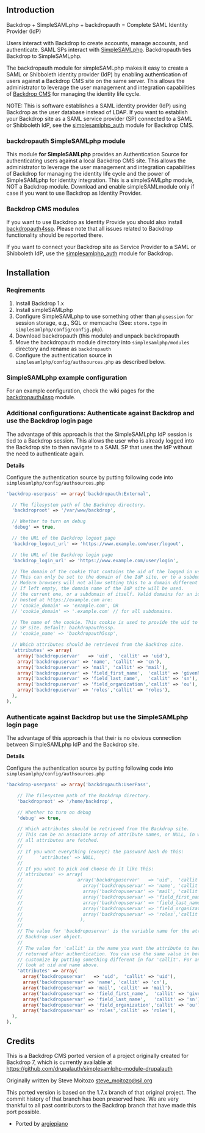 ## Introduction

Backdrop + SimpleSAMLphp + backdropauth = Complete SAML Identity Provider (IdP)

Users interact with Backdrop to create accounts, manage accounts, and authenticate. SAML SPs interact with [SimpleSAMLphp](https://simplesamlphp.org/). Backdropauth ties Backdrop to SimpleSAMLphp.

The backdropauth module for simpleSAMLphp makes it easy to create a SAML or Shibboleth identity provider (IdP) by enabling authentication of users against a Backdrop CMS site on the same server. This allows the administrator to leverage the user management and integration capabilities of [Backdrop CMS](http://backdropcms.org) for managing the identity life cycle.

NOTE: This is software establishes a SAML identity provider (IdP) using Backdrop as the user database instead of LDAP. If you want to establish your Backdrop site as a SAML service provider (SP) connected to a SAML or Shibboleth IdP, see the [simplesamlphp_auth](https://github.com/backdrop-contrib/simplesamlphp_auth) module for Backdrop CMS.

### backdropauth SimpleSAMLphp module

This module **for SimpleSAMLphp** provides an Authentication Source for authenticating users against a local Backdrop CMS site. This allows the administrator to leverage the user management and integration capabilities of Backdrop for managing the identity life cycle and the power of SimpleSAMLphp for identity integration. This is a simpleSAMLphp module, NOT a Backdrop module.
Download and enable simpleSAMLmodule only if case if you want to use Backdrop as Identity Provider.

### Backdrop CMS modules
If you want to use Backdrop as Identity Provide you should also install [backdropauth4ssp](https://github.com/backdrop-contrib/backdropauth4ssp). Please note that all issues related to Backdrop functionality should be reported there.

If you want to connect your Backdrop site as Service Provider to a SAML or Shibboleth IdP, use the [simplesamlphp_auth](github.com/backdrop-contrib/simplesamlphp_auth) module for Backdrop.

## Installation

### Reqirements
1. Install Backdrop 1.x
2. Install simpleSAMLphp 
3. Configure SimpleSAMLphp to use something other than `phpsession` for session storage, e.g., SQL or memcache (See: `store.type` in `simplesamlphp/config/config.php`).
4. Download backdropauth (this module) and unpack backdropauth
5. Move the backdropauth module directory into `simplesamlphp/modules` directory and rename as `backdropauth`
6. Configure the authentication source in `simplesamlphp/config/authsources.php` as described below.

### SimpleSAMLphp example configuration
For an example configuration, check the wiki pages for the [backdropauth4ssp](https://github.com/backdrop-contrib/backdropauth4ssp) module.

### Additional configurations: Authenticate against Backdrop and use the Backdrop login page

The advantage of this approach is that the SimpleSAMLphp IdP session is tied to a Backdrop session. This allows the user who is already logged into the Backdrop site to then navigate to a SAML SP that uses the IdP without the need to authenticate again.

**Details**

Configure the authentication source by putting following code into `simplesamlphp/config/authsources.php`

```php
'backdrop-userpass' => array('backdropauth:External',

  // The filesystem path of the Backdrop directory.
  'backdroproot' => '/var/www/backdrop',

  // Whether to turn on debug
  'debug' => true,

  // the URL of the Backdrop logout page
  'backdrop_logout_url' => 'https://www.example.com/user/logout',

  // the URL of the Backdrop login page
  'backdrop_login_url' => 'https://www.example.com/user/login',

  // The domain of the cookie that contains the uid of the logged in use.
  // This can only be set to the domain of the IdP site, or to a subdomain. 
  // Modern browsers will not allow setting this to a domain different from
  // If left empty, the domain name of the IdP site will be used.
  // the current one, or a subdomain of itself. Valid domains for an idp site
  // hosted at https://example.com are:
  // 'cookie_domain' => 'example.com', OR
  // 'cookie_domain' => '.example.com' // for all subdomains.

  // The name of the cookie. This cookie is used to provide the uid to the 
  // SP site. Default: backdropauth5ssp. 
  // 'cookie_name' => 'backdropauth5ssp',

  // Which attributes should be retrieved from the Backdrop site.
  'attributes' => array(
    array('backdropuservar'   => 'uid',  'callit' => 'uid'),
    array('backdropuservar' => 'name', 'callit' => 'cn'),
    array('backdropuservar' => 'mail', 'callit' => 'mail'),
    array('backdropuservar' => 'field_first_name',  'callit' => 'givenName'),
    array('backdropuservar' => 'field_last_name',   'callit' => 'sn'),
    array('backdropuservar' => 'field_organization','callit' => 'ou'),
    array('backdropuservar' => 'roles','callit' => 'roles'),
  ),
),
```

### Authenticate against Backdrop but use the SimpleSAMLphp login page

The advantage of this approach is that their is no obvious connection between SimpleSAMLphp IdP and the Backdrop site.

**Details**

Configure the authentication source by putting following code into `simplesamlphp/config/authsources.php`

```php
'backdrop-userpass' => array('backdropauth:UserPass',

    // The filesystem path of the Backdrop directory.
    'backdroproot' => '/home/backdrop',            

    // Whether to turn on debug
    'debug' => true,

    // Which attributes should be retrieved from the Backdrop site.
    // This can be an associate array of attribute names, or NULL, in which case
    // all attributes are fetched.
    //
    // If you want everything (except) the password hash do this:
    //      'attributes' => NULL,
    //
    // If you want to pick and choose do it like this:
    //'attributes' => array(
    //                    array('backdropuservar'   => 'uid',  'callit' => 'uid'),
    //                      array('backdropuservar' => 'name', 'callit' => 'cn'),
    //                      array('backdropuservar' => 'mail', 'callit' => 'mail'),
    //                      array('backdropuservar' => 'field_first_name',  'callit' => 'givenName'),
    //                      array('backdropuservar' => 'field_last_name',   'callit' => 'sn'),
    //                      array('backdropuservar' => 'field_organization','callit' => 'ou'),
    //                      array('backdropuservar' => 'roles','callit' => 'roles'),
    //                     ),
    //
    // The value for 'backdropuservar' is the variable name for the attribute in the
    // Backdrop user object.
    //
    // The value for 'callit' is the name you want the attribute to have when it's
    // returned after authentication. You can use the same value in both or you can
    // customize by putting something different in for 'callit'. For an example,
    // look at uid and name above.
    'attributes' => array(
      array('backdropuservar'   => 'uid',  'callit' => 'uid'),
      array('backdropuservar' => 'name', 'callit' => 'cn'),
      array('backdropuservar' => 'mail', 'callit' => 'mail'),
      array('backdropuservar' => 'field_first_name',  'callit' => 'givenName'),
      array('backdropuservar' => 'field_last_name',   'callit' => 'sn'),
      array('backdropuservar' => 'field_organization','callit' => 'ou'),
      array('backdropuservar' => 'roles','callit' => 'roles'),
  ),
),
```

## Credits
This is a Backdrop CMS ported version of a project originally created for Backdrop 7, which is currently available at https://github.com/drupalauth/simplesamlphp-module-drupalauth

Originally written by Steve Moitozo steve_moitozo@sil.org

This ported version is based on the 1.7.x branch of that original project. The commit history of that branch has been preserved here. We are very thankful to all past contributors to the Backdrop branch that have made this port possible. 

- Ported by [argiepiano](https://github.com/argiepiano)
